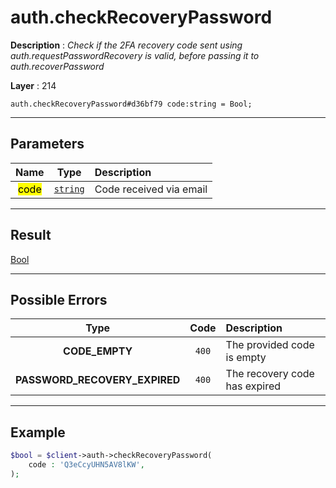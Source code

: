 # auth.checkRecoveryPassword

**Description** : *Check if the 2FA recovery code sent using auth\.requestPasswordRecovery is valid, before passing it to auth\.recoverPassword*

**Layer** : 214

```tl
auth.checkRecoveryPassword#d36bf79 code:string = Bool;
```

---

## Parameters

| Name | Type | Description |
| :---: | :---: | :--- |
| <mark>code</mark> | [`string`](type/string) | Code received via email |

---

## Result

[Bool](type/Bool)

---

## Possible Errors

| Type | Code | Description |
| :---: | :---: | :--- |
| **CODE_EMPTY** | `400` | The provided code is empty |
| **PASSWORD_RECOVERY_EXPIRED** | `400` | The recovery code has expired |

---

## Example

```php
$bool = $client->auth->checkRecoveryPassword(
	code : 'Q3eCcyUHN5AV8lKW',
);
```